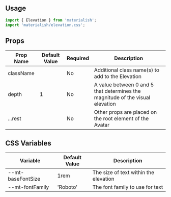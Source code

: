 ## Usage

```jsx
import { Elevation } from 'materialish';
import 'materialish/elevation.css';
```

## Props

| Prop Name | Default Value | Required | Description                                                                   |
| --------- | ------------- | -------- | ----------------------------------------------------------------------------- |
| className |               | No       | Additional class name(s) to add to the Elevation                              |
| depth     | 1             | No       | A value between 0 and 5 that determines the magnitude of the visual elevation |
| ...rest   |               | No       | Other props are placed on the root element of the Avatar                      |

## CSS Variables

| Variable          | Default Value | Description                           |
| ----------------- | ------------- | ------------------------------------- |
| --mt-baseFontSize | 1rem          | The size of text within the elevation |
| --mt-fontFamily   | 'Roboto'      | The font family to use for text       |

